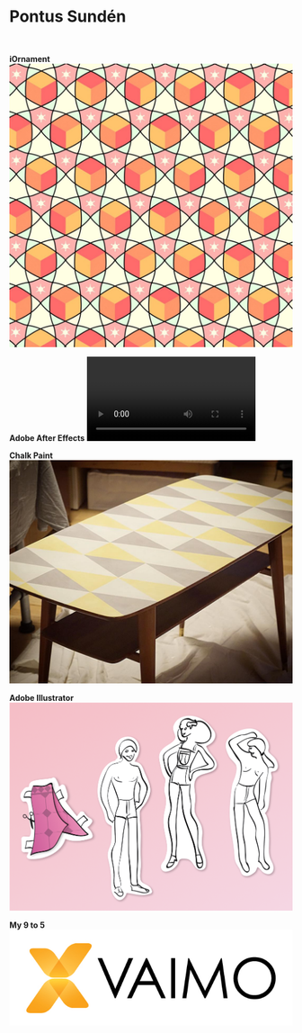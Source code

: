 # Pontus Sundén
<br>


**iOrnament**
![Wizard Cubes tesselation](media/wizard-cubes.jpg)
<br>

**Adobe After Effects**
![vid](media/fhv-stress.mp4 ':include :type=video controls loop muted width=100% height=56%')
<br>

**Chalk Paint**
[![Coffee table fix-up](media/coffee-table.jpg)](/assets/coffee-table-process.jpg)
<br>

**Adobe Illustrator**
![Band flyer illustrations](media/greta-flyer.png)
<br>

**My 9 to 5**
![Vaimo](media/dayjob.jpg)
<br>